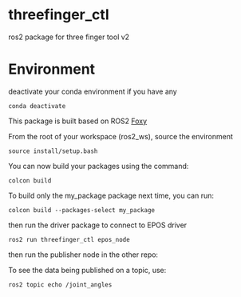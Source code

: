 # threefinger_ctl
ros2 package for three finger tool v2

# Environment

deactivate your conda environment if you have any

```
conda deactivate
```

This package is built based on ROS2 [Foxy](https://docs.ros.org/en/foxy/Tutorials/Beginner-CLI-Tools/Configuring-ROS2-Environment.html)

From the root of your workspace (ros2_ws), source the environment
```
source install/setup.bash
```

You can now build your packages using the command:
```
colcon build
```

To build only the my_package package next time, you can run:

```console
colcon build --packages-select my_package
```


then run the driver package to connect to EPOS driver

```
ros2 run threefinger_ctl epos_node
```

then run the publisher node in the other repo:



To see the data being published on a topic, use:

```
ros2 topic echo /joint_angles
```
